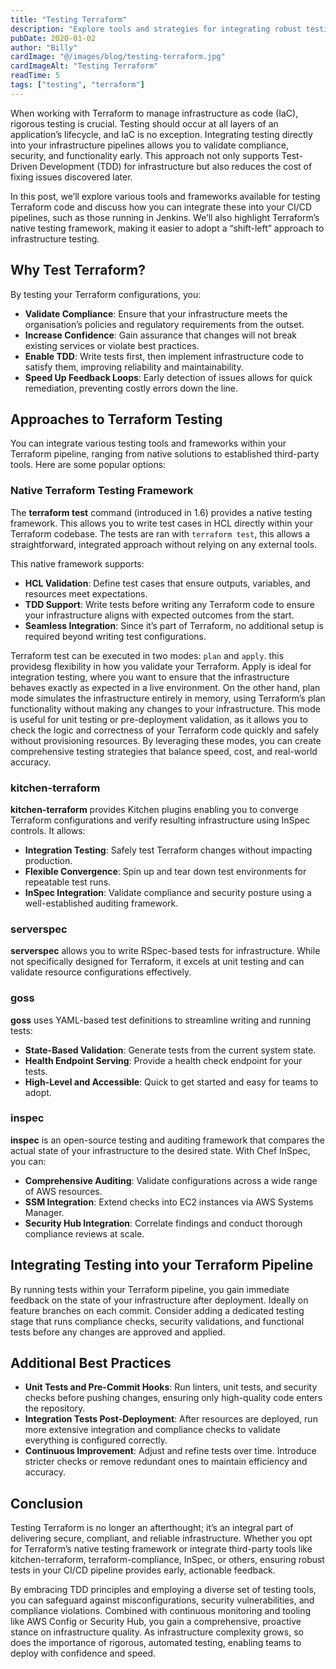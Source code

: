 ```yaml
---
title: "Testing Terraform"
description: "Explore tools and strategies for integrating robust testing into your Terraform workflows."
pubDate: 2020-01-02
author: "Billy"
cardImage: "@/images/blog/testing-terraform.jpg"
cardImageAlt: "Testing Terraform"
readTime: 5
tags: ["testing", "terraform"]
---
```


When working with Terraform to manage infrastructure as code (IaC), rigorous testing is crucial. Testing should occur at all layers of an application’s lifecycle, and IaC is no exception. Integrating testing directly into your infrastructure pipelines allows you to validate compliance, security, and functionality early. This approach not only supports Test-Driven Development (TDD) for infrastructure but also reduces the cost of fixing issues discovered later.

In this post, we’ll explore various tools and frameworks available for testing Terraform code and discuss how you can integrate these into your CI/CD pipelines, such as those running in Jenkins. We’ll also highlight Terraform’s native testing framework, making it easier to adopt a “shift-left” approach to infrastructure testing.

## Why Test Terraform?

By testing your Terraform configurations, you:

- **Validate Compliance**: Ensure that your infrastructure meets the organisation’s policies and regulatory requirements from the outset.
- **Increase Confidence**: Gain assurance that changes will not break existing services or violate best practices.
- **Enable TDD**: Write tests first, then implement infrastructure code to satisfy them, improving reliability and maintainability.
- **Speed Up Feedback Loops**: Early detection of issues allows for quick remediation, preventing costly errors down the line.

## Approaches to Terraform Testing

You can integrate various testing tools and frameworks within your Terraform pipeline, ranging from native solutions to established third-party tools. Here are some popular options:

### Native Terraform Testing Framework

The **terraform test** command (introduced in 1.6) provides a native testing framework. This allows you to write test cases in HCL directly within your Terraform codebase. The tests are ran with `terraform test`, this allows a straightforward, integrated approach without relying on any external tools.

This native framework supports:

- **HCL Validation**: Define test cases that ensure outputs, variables, and resources meet expectations.
- **TDD Support**: Write tests before writing any Terraform code to ensure your infrastructure aligns with expected outcomes from the start.
- **Seamless Integration**: Since it’s part of Terraform, no additional setup is required beyond writing test configurations.

Terraform test can be executed in two modes: `plan` and `apply`. this providesg flexibility in how you validate your Terraform. Apply is ideal for integration testing, where you want to ensure that the infrastructure behaves exactly as expected in a live environment. On the other hand, plan mode simulates the infrastructure entirely in memory, using Terraform’s plan functionality without making any changes to your infrastructure. This mode is useful for unit testing or pre-deployment validation, as it allows you to check the logic and correctness of your Terraform code quickly and safely without provisioning resources. By leveraging these modes, you can create comprehensive testing strategies that balance speed, cost, and real-world accuracy.

### kitchen-terraform

**kitchen-terraform** provides Kitchen plugins enabling you to converge Terraform configurations and verify resulting infrastructure using InSpec controls. It allows:

- **Integration Testing**: Safely test Terraform changes without impacting production.
- **Flexible Convergence**: Spin up and tear down test environments for repeatable test runs.
- **InSpec Integration**: Validate compliance and security posture using a well-established auditing framework.

### serverspec

**serverspec** allows you to write RSpec-based tests for infrastructure. While not specifically designed for Terraform, it excels at unit testing and can validate resource configurations effectively.

### goss

**goss** uses YAML-based test definitions to streamline writing and running tests:

- **State-Based Validation**: Generate tests from the current system state.
- **Health Endpoint Serving**: Provide a health check endpoint for your tests.
- **High-Level and Accessible**: Quick to get started and easy for teams to adopt.

### inspec

**inspec** is an open-source testing and auditing framework that compares the actual state of your infrastructure to the desired state. With Chef InSpec, you can:

- **Comprehensive Auditing**: Validate configurations across a wide range of AWS resources.
- **SSM Integration**: Extend checks into EC2 instances via AWS Systems Manager.
- **Security Hub Integration**: Correlate findings and conduct thorough compliance reviews at scale.

## Integrating Testing into your Terraform Pipeline

By running tests within your Terraform pipeline, you gain immediate feedback on the state of your infrastructure after deployment. Ideally on feature branches on each commit. Consider adding a dedicated testing stage that runs compliance checks, security validations, and functional tests before any changes are approved and applied.

## Additional Best Practices

- **Unit Tests and Pre-Commit Hooks**: Run linters, unit tests, and security checks before pushing changes, ensuring only high-quality code enters the repository.
- **Integration Tests Post-Deployment**: After resources are deployed, run more extensive integration and compliance checks to validate everything is configured correctly.
- **Continuous Improvement**: Adjust and refine tests over time. Introduce stricter checks or remove redundant ones to maintain efficiency and accuracy.

## Conclusion

Testing Terraform is no longer an afterthought; it’s an integral part of delivering secure, compliant, and reliable infrastructure. Whether you opt for Terraform’s native testing framework or integrate third-party tools like kitchen-terraform, terraform-compliance, InSpec, or others, ensuring robust tests in your CI/CD pipeline provides early, actionable feedback.

By embracing TDD principles and employing a diverse set of testing tools, you can safeguard against misconfigurations, security vulnerabilities, and compliance violations. Combined with continuous monitoring and tooling like AWS Config or Security Hub, you gain a comprehensive, proactive stance on infrastructure quality. As infrastructure complexity grows, so does the importance of rigorous, automated testing, enabling teams to deploy with confidence and speed.

